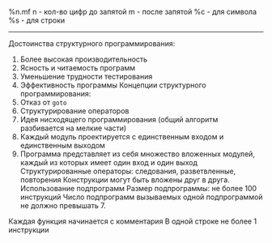 %n.mf
n - кол-во цифр до запятой
m - после запятой
%c - для символа
%s - для строки

---

Достоинства структурного программирования:
1. Более высокая производительность
2. Ясность и читаемость программ
3. Уменьшение трудности тестирования
4. Эффективность программы
Концепции структурного программирования:
1. Отказ от `goto`
2. Структурирование операторов
3. Идея нисходящего программирования (общий алгоритм разбивается на мелкие части)
4. Каждый модуль проектируется с единственным входом и единственным выходом
5. Программа представляет из себя множество вложенных модулей, каждый из которых имеет один вход и один выход
Структурированные операторы: следования, разветвленные, повторения
Конструкции могут быть вложены друг в друга.
Использование подпрограмм
Размер подпрограммы: не более 100 инструкций
Число подпрограмм вызываемых одной подпрограммой не должно превышать 7.

Каждая функция начинается с комментария
В одной строке не более 1 инструкции

